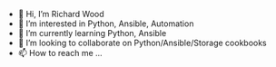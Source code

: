 - 👋 Hi, I’m Richard Wood
- 👀 I’m interested in Python, Ansible, Automation
- 🌱 I’m currently learning Python, Ansible
- 💞️ I’m looking to collaborate on Python/Ansible/Storage cookbooks
- 📫 How to reach me ...

<!---
rdcwood/rdcwood is a ✨ special ✨ repository because its `README.md` (this file) appears on your GitHub profile.
You can click the Preview link to take a look at your changes.
--->
